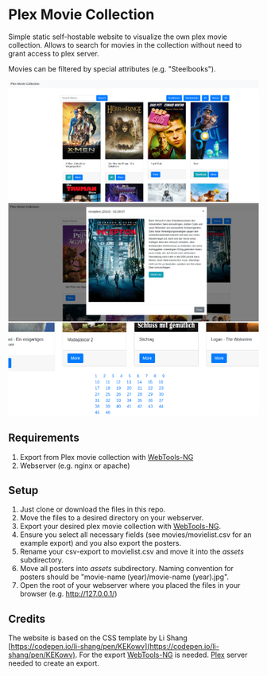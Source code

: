 # Plex Movie Collection

Simple static self-hostable website to visualize the own plex movie collection. 
Allows to search for movies in the collection without need to grant access to plex server.

Movies can be filtered by special attributes (e.g. "Steelbooks").

![Screenshot of frontpage](https://github.com/UNICodehORN/plex-movie-collection/blob/main/docs/images/main.png?raw=true)
![Screenshot of detail view](https://github.com/UNICodehORN/plex-movie-collection/blob/main/docs/images/detail.png?raw=true)
![Screenshot of pagination](https://github.com/UNICodehORN/plex-movie-collection/blob/main/docs/images/pagination.png?raw=true)

## Requirements
1. Export from Plex movie collection with [WebTools-NG](https://github.com/WebTools-NG/WebTools-NG)
2. Webserver (e.g. nginx or apache)

## Setup
1. Just clone or download the files in this repo.
2. Move the files to a desired directory on your webserver.
3. Export your desired plex movie collection with [WebTools-NG](https://github.com/WebTools-NG/WebTools-NG).
4. Ensure you select all necessary fields (see movies/movielist.csv for an example export) and you also export the posters.
5. Rename your csv-export to movielist.csv and move it into the *assets* subdirectory.
6. Move all posters into *assets* subdirectory. Naming convention for posters should be "movie-name (year)/movie-name (year).jpg".
7. Open the root of your webserver where you placed the files in your browser (e.g. http://127.0.0.1/)

## Credits
The website is based on the CSS template by Li Shang [https://codepen.io/li-shang/pen/KEKowv](https://codepen.io/li-shang/pen/KEKowv).
For the export [WebTools-NG](https://github.com/WebTools-NG/WebTools-NG) is needed.
[Plex](https://plex.tv) server needed to create an export.
